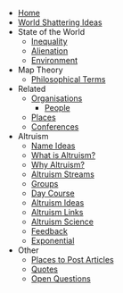 * [Home][1]
* [World Shattering Ideas][2]
* State of the World
	* [Inequality][3]
	* [Alienation][4]
	* [Environment][5]
* Map Theory
  * [Philosophical Terms][6]
* Related 
	* [Organisations][7]
	  * [People][8]
	* [Places][9]
	* [Conferences][10]
* Altruism
	* [Name Ideas][11]
	* [What is Altruism?][12]
	* [Why Altruism?][13]
	* [Altruism Streams][14]
	* [Groups][15]
	* [Day Course][16]
	* [Altruism Ideas][17]
	* [Altruism Links][18]
	* [Altruism Science][19]
	* [Feedback][20]
	* [Exponential][21]
* Other
	* [Places to Post Articles][22]
	* [Quotes][23]
	* [Open Questions][24]

[1]:	/
[2]:	worldshatteringideas.md
[3]:	inequality.md
[4]:	alientation.md
[5]:	environment.md
[6]:	philosophicalterms.md
[7]:	organisations.md
[8]:	people.md
[9]:	places.md
[10]:	conferences.md
[11]:	nameideas.md
[12]:	whatisaltruism.md
[13]:	whyaltruism.md
[14]:	altruismstreams.md
[15]:	groups.md
[16]:	daycourse.md
[17]:	altruismideas.md
[18]:	altruismlinks.md
[19]:	altruismscience.md
[20]:	feedback.md
[21]:	exponential.md
[22]:	placestopost.md
[23]:	quotes.md
[24]:	openquestions.md